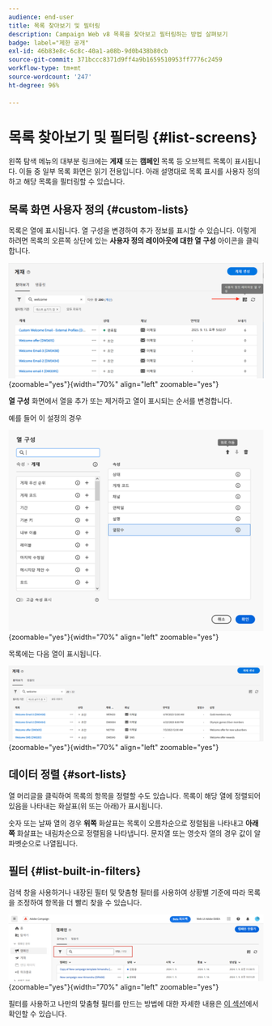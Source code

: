 ```yaml
---
audience: end-user
title: 목록 찾아보기 및 필터링
description: Campaign Web v8 목록을 찾아보고 필터링하는 방법 살펴보기
badge: label="제한 공개"
exl-id: 46b83e8c-6c8c-40a1-a08b-9d0b438b80cb
source-git-commit: 371bccc8371d9ff4a9b1659510953ff7776c2459
workflow-type: tm+mt
source-wordcount: '247'
ht-degree: 96%

---
```


# 목록 찾아보기 및 필터링 {#list-screens}

왼쪽 탐색 메뉴의 대부분 링크에는 **게재** 또는 **캠페인** 목록 등 오브젝트 목록이 표시됩니다. 이들 중 일부 목록 화면은 읽기 전용입니다. 아래 설명대로 목록 표시를 사용자 정의하고 해당 목록을 필터링할 수 있습니다.

## 목록 화면 사용자 정의 {#custom-lists}

목록은 열에 표시됩니다. 열 구성을 변경하여 추가 정보를 표시할 수 있습니다. 이렇게 하려면 목록의 오른쪽 상단에 있는 **사용자 정의 레이아웃에 대한 열 구성** 아이콘을 클릭합니다.

![](assets/config-columns.png){zoomable=&quot;yes&quot;}{width="70%" align="left" zoomable="yes"}

**열 구성** 화면에서 열을 추가 또는 제거하고 열이 표시되는 순서를 변경합니다.

예를 들어 이 설정의 경우

![](assets/columns.png){zoomable=&quot;yes&quot;}{width="70%" align="left" zoomable="yes"}

목록에는 다음 열이 표시됩니다.

![](assets/column-sample.png){zoomable=&quot;yes&quot;}{width="70%" align="left" zoomable="yes"}

## 데이터 정렬 {#sort-lists}

열 머리글을 클릭하여 목록의 항목을 정렬할 수도 있습니다. 목록이 해당 열에 정렬되어 있음을 나타내는 화살표(위 또는 아래)가 표시됩니다.

숫자 또는 날짜 열의 경우 **위쪽** 화살표는 목록이 오름차순으로 정렬됨을 나타내고 **아래쪽** 화살표는 내림차순으로 정렬됨을 나타냅니다. 문자열 또는 영숫자 열의 경우 값이 알파벳순으로 나열됩니다.

## 필터 {#list-built-in-filters}

검색 창을 사용하거나 내장된 필터 및 맞춤형 필터를 사용하여 상황별 기준에 따라 목록을 조정하여 항목을 더 빨리 찾을 수 있습니다.

![](assets/filter.png){zoomable=&quot;yes&quot;}{width="70%" align="left" zoomable="yes"}

필터를 사용하고 나만의 맞춤형 필터를 만드는 방법에 대한 자세한 내용은 [이 섹션](../query/filter.md)에서 확인할 수 있습니다.

<!--
## Use advanced attributes {#adv-attributes}

>[!CONTEXTUALHELP]
>id="acw_attributepicker_advancedfields"
>title="Display advanced attributes"
>abstract="Only the most common attributes are displayed by default in the attribute list. Activate the **Display advanced attributes** toggle to see all available attributes for the current list in the left palette of the rule builder, such as nodes, groupings, 1-1 links, 1-N links."

>[!CONTEXTUALHELP]
>id="acw_rulebuilder_advancedfields"
>title="Rule builder advanced fields"
>abstract="Only the most common attributes are displayed by default in the attribute list. Activate the **Display advanced attributes** toggle to see all available attributes for the current list in the left palette of the rule builder, such as nodes, groupings, 1-1 links, 1-N links."

>[!CONTEXTUALHELP]
>id="acw_rulebuilder_properties_advanced"
>title="Rule builder advanced attributes"
>abstract="Only the most common attributes are displayed by default in the attribute list. Activate the **Display advanced attributes** toggle to see all available attributes for the current list in the left palette of the rule builder, such as nodes, groupings, 1-1 links, 1-N links."


Only most common attributes are displayed by default in the attribute list and filter configuration screens. Attributes which were set as `advanced` attributes in the data schema are hidden from the configuration screens. 

Activate the **Display advanced attributes** toggle to see all available attributes for the current list in the left palette of the rule builder, such as nodes, groupings, 1-1 links, 1-N links. The attribute list is updated instantly.


![](assets/adv-toggle.png){zoomable="yes"}{width="70%" align="left" zoomable="yes"}
-->